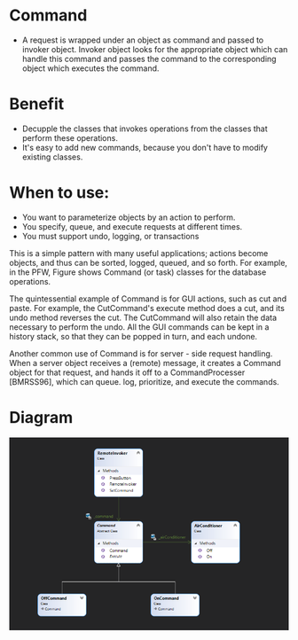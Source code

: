 # Command
- A request is wrapped under an object as command and passed to invoker object. Invoker object looks for the appropriate object which can handle this command 
  and passes the command to the corresponding object which executes the command.
  
# Benefit
- Decupple the classes that invokes operations from the classes that perform these operations.
- It's easy to add new commands, because you don't have to modify existing classes.

# When to use: 
- You want to parameterize objects by an action to perform.
- You specify, queue, and execute requests at different times.
- You must support undo, logging, or transactions

This is a simple pattern with many useful applications; actions become objects, and thus can be sorted, logged, queued, and so forth. For example, in the PFW, Figure shows Command (or task) classes for the database operations.

The quintessential example of Command is for GUI actions, such as cut and paste. For example, the CutCommand's execute method does a cut, and its undo method reverses the cut. The CutCommand will also retain the data necessary to perform the undo. All the GUI commands can be kept in a history stack, so that they can be popped in turn, and each undone.

Another common use of Command is for server - side request handling. When a server object receives a (remote) message, it creates a Command object for that request, and hands it off to a CommandProcesser [BMRSS96], which can queue. log, prioritize, and execute the commands.

# Diagram

![ChainOfReponsibilityDesignPattern](https://github.com/nghianguyendev/design-pattern/blob/master/Command/Command.png?raw=true)
